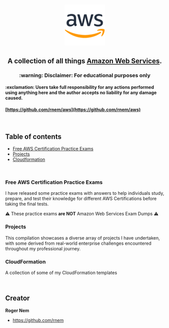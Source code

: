 <h1 align="center"><img src="/images/aws.png" alt="Amazon Web Services (AWS)" width=130 height=130></h1>

<h2 align="center">A collection of all things <a href="https://aws.amazon.com/" target="_blank">Amazon Web Services</a>.</h2>
<h3 align="center">:warning: Disclaimer: For educational purposes only</h3>
<h4 align="left">:exclamation: Users take full responsibility for any actions performed using anything here and the author accepts no liability for any damage caused.</h4>

#### [https://github.com/rnem/aws](https://github.com/rnem/aws)

<br />

## Table of contents

- [Free AWS Certification Practice Exams](/practice-questions)
- [Projects](#projects)
- [Cloudformation](#cloudformation)

<br />

### Free AWS Certification Practice Exams

I have released some practice exams with answers to help individuals study, prepare, and test their knowledge for different AWS Certifications before taking the final tests.

:warning: These practice exams **are NOT** Amazon Web Services Exam Dumps :warning:

### Projects

This compilation showcases a diverse array of projects I have undertaken, with some derived from real-world enterprise challenges encountered throughout my professional journey.

### CloudFormation

A collection of some of my CloudFormation templates

<br />

## Creator

**Roger Nem**

- <https://github.com/rnem>
